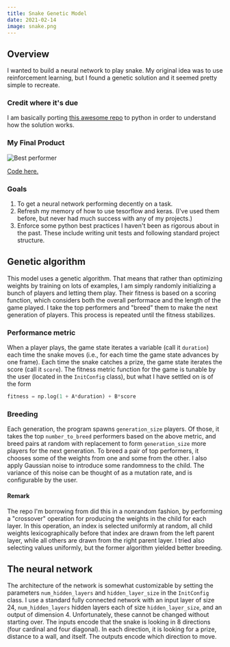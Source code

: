 ```yaml
---
title: Snake Genetic Model
date: 2021-02-14
image: snake.png
---
```


## Overview

I wanted to build a neural network to play snake. My original idea was to use
reinforcement learning, but I found a genetic solution and it seemed pretty
simple to recreate.

### Credit where it's due

I am basically porting [this awesome repo] to python in order to understand
how the solution works.

### My Final Product

![Best performer](https://media.giphy.com/media/lPdDrwvv94CtkHIpzp/giphy.gif)

[Code here.](https://github.com/jonathanlamar/snake-learning)

### Goals

1. To get a neural network performing decently on a task.
2. Refresh my memory of how to use tesorflow and keras. (I've used them before,
   but never had much success with any of my projects.)
3. Enforce some python best practices I haven't been as rigorous about in the
   past. These include writing unit tests and following standard project
   structure.

[this awesome repo]: https://github.com/greerviau/SnakeAI

## Genetic algorithm

This model uses a genetic algorithm. That means that rather than optimizing
weights by training on lots of examples, I am simply randomly initializing a
bunch of players and letting them play. Their fitness is based on a scoring
function, which considers both the overall performace and the length of the game
played. I take the top performers and "breed" them to make the next generation
of players. This process is repeated until the fitness stabilizes.

### Performance metric

When a player plays, the game state iterates a variable (call it `duration`)
each time the snake moves (i.e., for each time the game state advances by one
frame). Each time the snake catches a prize, the game state iterates the score
(call it `score`). The fitness metric function for the game is tunable by the
user (located in the `InitConfig` class), but what I have settled on is of the
form

```python
fitness = np.log(1 + A*duration) + B*score
```

### Breeding

Each generation, the program spawns `generation_size` players. Of those, it
takes the top `number_to_breed` performers based on the above metric, and breed
pairs at random with replacement to form `generation_size` more players for the
next generation. To breed a pair of top performers, it chooses some of the
weights from one and some from the other. I also apply Gaussian noise to
introduce some randomness to the child. The variance of this noise can be
thought of as a mutation rate, and is configurable by the user.

#### Remark

The repo I'm borrowing from did this in a nonrandom fashion, by performing a
"crossover" operation for producing the weights in the child for each layer. In
this operation, an index is selected uniformly at random, all child weights
lexicographically before that index are drawn from the left parent layer, while
all others are drawn from the right parent layer. I tried also selecting values
uniformly, but the former algorithm yielded better breeding.

## The neural network

The architecture of the network is somewhat customizable by setting the
parameters `num_hidden_layers` and `hidden_layer_size` in the `InitConfig`
class. I use a standard fully connected network with an input layer of size 24,
`num_hidden_layers` hidden layers each of size `hidden_layer_size`, and an
output of dimension 4. Unfortunately, these cannot be changed without starting
over. The inputs encode that the snake is looking in 8 directions (four
cardinal and four diagonal). In each direction, it is looking for a prize,
distance to a wall, and itself. The outputs encode which direction to move.
